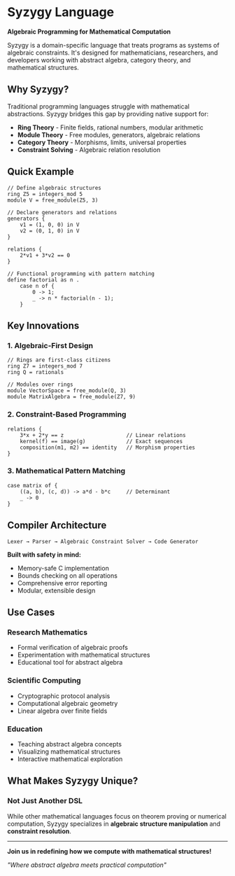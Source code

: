 
# Syzygy Language

**Algebraic Programming for Mathematical Computation**

Syzygy is a domain-specific language that treats programs as systems of algebraic constraints. It's designed for mathematicians, researchers, and developers working with abstract algebra, category theory, and mathematical structures.

##  Why Syzygy?

Traditional programming languages struggle with mathematical abstractions. Syzygy bridges this gap by providing native support for:

- **Ring Theory** - Finite fields, rational numbers, modular arithmetic
- **Module Theory** - Free modules, generators, algebraic relations  
- **Category Theory** - Morphisms, limits, universal properties
- **Constraint Solving** - Algebraic relation resolution

##  Quick Example

```
// Define algebraic structures
ring Z5 = integers_mod 5
module V = free_module(Z5, 3)

// Declare generators and relations
generators {
    v1 = (1, 0, 0) in V
    v2 = (0, 1, 0) in V
}

relations {
    2*v1 + 3*v2 == 0
}

// Functional programming with pattern matching
define factorial as n .
    case n of {
        0 -> 1;
        _ -> n * factorial(n - 1);
    }
```

## Key Innovations

### 1. **Algebraic-First Design**
```
// Rings are first-class citizens
ring Z7 = integers_mod 7
ring Q = rationals

// Modules over rings
module VectorSpace = free_module(Q, 3)
module MatrixAlgebra = free_module(Z7, 9)
```

### 2. **Constraint-Based Programming**
```
relations {
    3*x + 2*y == z                    // Linear relations
    kernel(f) == image(g)             // Exact sequences  
    composition(m1, m2) == identity   // Morphism properties
}
```

### 3. **Mathematical Pattern Matching**
```
case matrix of {
    ((a, b), (c, d)) -> a*d - b*c     // Determinant
    _ -> 0
}
```

## Compiler Architecture

```
Lexer → Parser → Algebraic Constraint Solver → Code Generator
```

**Built with safety in mind:**
- Memory-safe C implementation
- Bounds checking on all operations
- Comprehensive error reporting
- Modular, extensible design

## Use Cases

### Research Mathematics
- Formal verification of algebraic proofs
- Experimentation with mathematical structures
- Educational tool for abstract algebra

### Scientific Computing
- Cryptographic protocol analysis
- Computational algebraic geometry
- Linear algebra over finite fields

### Education
- Teaching abstract algebra concepts
- Visualizing mathematical structures
- Interactive mathematical exploration


## What Makes Syzygy Unique?

### **Not Just Another DSL**
While other mathematical languages focus on theorem proving or numerical computation, Syzygy specializes in **algebraic structure manipulation** and **constraint resolution**.


---

**Join us in redefining how we compute with mathematical structures!**

*"Where abstract algebra meets practical computation"*

